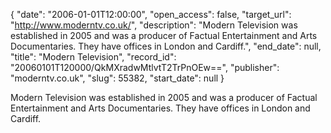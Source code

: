 {
  "date": "2006-01-01T12:00:00", 
  "open_access": false, 
  "target_url": "http://www.moderntv.co.uk/", 
  "description": "Modern Television was established in 2005 and was a producer of Factual Entertainment and Arts Documentaries. They have offices in London and Cardiff.", 
  "end_date": null, 
  "title": "Modern Television", 
  "record_id": "20060101T120000/QkMXradwMtlvtT2TrPnOEw==", 
  "publisher": "moderntv.co.uk", 
  "slug": 55382, 
  "start_date": null
}

Modern Television was established in 2005 and was a producer of Factual Entertainment and Arts Documentaries. They have offices in London and Cardiff.